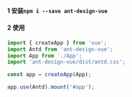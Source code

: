 #### 1 安装`npm i --save ant-design-vue`

#### 2 使用

```js
import { createApp } from 'vue';
import Antd from 'ant-design-vue';
import App from './App';
import 'ant-design-vue/dist/antd.css';

const app = createApp(App);

app.use(Antd).mount('#app');
```


